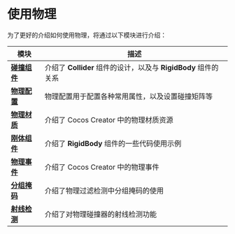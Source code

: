 # 使用物理

为了更好的介绍如何使用物理，将通过以下模块进行介绍：

模块 | 描述
---|---
[**碰撞组件**](physics-collider.md) | 介绍了 __Collider__ 组件的设计，以及与 __RigidBody__ 组件的关系
[**物理配置**](../editor/project/physics-configs.md) | 物理配置用于配置各种常用属性，以及设置碰撞矩阵等
[**物理材质**](physics-material.md) | 介绍了 Cocos Creator 中的物理材质资源
[**刚体组件**](physics-rigidbody.md) | 介绍了 __RigidBody__ 组件的一些代码使用示例
[**物理事件**](physics-event.md) | 介绍了 Cocos Creator 中的物理事件
[**分组掩码**](physics-group-mask.md) | 介绍了物理过滤检测中分组掩码的使用
[**射线检测**](physics-raycast.md) | 介绍了对物理碰撞器的射线检测功能
